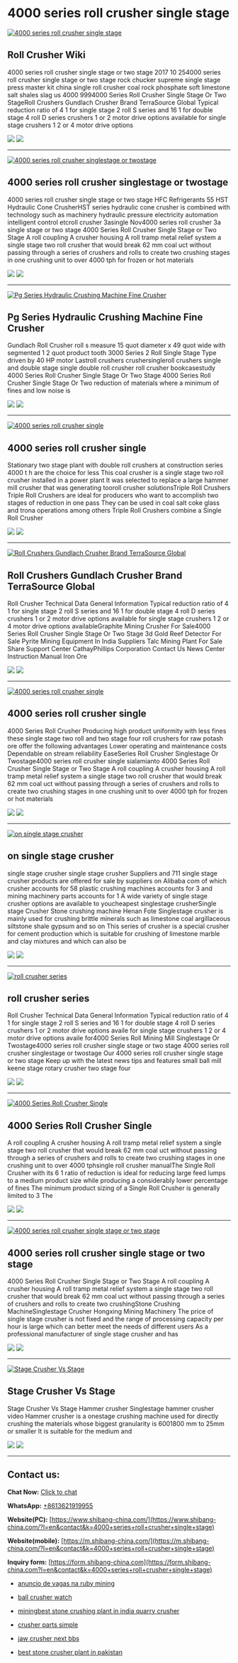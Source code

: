 # 4000 series roll crusher single stage

<a href="https://swt.shibang-china.com/?l=en&img&k=4000+series+roll+crusher+single+stage" target="_blank">![4000 series roll crusher single stage](http://static.shibang-china.com/all-800x300/1024.jpg)</a>

## Roll Crusher Wiki
4000 series roll crusher single stage or two stage 2017 10 254000 series roll crusher single stage or two stage rock chucker supreme single stage press master kit china single roll crusher coal rock phosphate soft limestone salt shales slag us 4000 9994000 Series Roll Crusher Single Stage Or Two StageRoll Crushers Gundlach Crusher Brand TerraSource Global Typical reduction ratio of 4 1 for single stage 2 roll S series and 16 1 for double stage 4 roll D series crushers 1 or 2 motor drive options available for single stage crushers 1 2 or 4 motor drive options


<a href="https://whatsapp.shibangsoft.com/WhatsApp.php" target="_blank" title="WhatsApp">![](http://static.shibang-china.com/icon/whatsapp.png)</a> <a href="https://swt.shibang-china.com/?l=en&icon&k=4000+series+roll+crusher+single+stage" target="_blank">![](http://static.shibang-china.com/icon/chat-en.png)</a>

---

<a href="https://swt.shibang-china.com/?l=en&img&k=4000+series+roll+crusher+single+stage" target="_blank">![4000 series roll crusher singlestage or twostage](http://static.shibang-china.com/all-800x300/1306.jpg)</a>

## 4000 series roll crusher singlestage or twostage
4000 series roll crusher single stage or two stage HFC Refrigerants 55 HST Hydraulic Cone CrusherHST series hydraulic cone crusher is combined with technology such as machinery hydraulic pressure electricity automation intelligent control etcroll crusher 3asingle Nov4000 series roll crusher 3a single stage or two stage 4000 Series Roll Crusher Single Stage or Two Stage A roll coupling A crusher housing A roll tramp metal relief system a single stage two roll crusher that would break 62 mm coal uct without passing through a series of crushers and rolls to create two crushing stages in one crushing unit to over 4000 tph for frozen or hot materials


<a href="https://whatsapp.shibangsoft.com/WhatsApp.php" target="_blank" title="WhatsApp">![](http://static.shibang-china.com/icon/whatsapp.png)</a> <a href="https://swt.shibang-china.com/?l=en&icon&k=4000+series+roll+crusher+single+stage" target="_blank">![](http://static.shibang-china.com/icon/chat-en.png)</a>

---

<a href="https://swt.shibang-china.com/?l=en&img&k=4000+series+roll+crusher+single+stage" target="_blank">![Pg Series Hydraulic Crushing Machine Fine Crusher](http://static.shibang-china.com/all-800x300/374.jpg)</a>

## Pg Series Hydraulic Crushing Machine Fine Crusher
Gundlach Roll Crusher roll s measure 15 quot diameter x 49 quot wide with segmented 1 2 quot product tooth 3000 Series 2 Roll Single Stage Type driven by 40 HP motor Lastroll crushers crushersingleroll crushers single and double stage single double roll crusher roll crusher bookcasestudy 4000 Series Roll Crusher Single Stage Or Two Stage 4000 Series Roll Crusher Single Stage Or Two reduction of materials where a minimum of fines and low noise is


<a href="https://whatsapp.shibangsoft.com/WhatsApp.php" target="_blank" title="WhatsApp">![](http://static.shibang-china.com/icon/whatsapp.png)</a> <a href="https://swt.shibang-china.com/?l=en&icon&k=4000+series+roll+crusher+single+stage" target="_blank">![](http://static.shibang-china.com/icon/chat-en.png)</a>

---

<a href="https://swt.shibang-china.com/?l=en&img&k=4000+series+roll+crusher+single+stage" target="_blank">![4000 series roll crusher single](http://static.shibang-china.com/all-800x300/754.jpg)</a>

## 4000 series roll crusher single
Stationary two stage plant with double roll crushers at construction series 4000 t h are the choice for less This coal crusher is a single stage two roll crusher installed in a power plant It was selected to replace a large hammer mill crusher that was generating tooroll crusher solutionsTriple Roll Crushers Triple Roll Crushers are ideal for producers who want to accomplish two stages of reduction in one pass They can be used in coal salt coke glass and trona operations among others Triple Roll Crushers combine a Single Roll Crusher


<a href="https://whatsapp.shibangsoft.com/WhatsApp.php" target="_blank" title="WhatsApp">![](http://static.shibang-china.com/icon/whatsapp.png)</a> <a href="https://swt.shibang-china.com/?l=en&icon&k=4000+series+roll+crusher+single+stage" target="_blank">![](http://static.shibang-china.com/icon/chat-en.png)</a>

---

<a href="https://swt.shibang-china.com/?l=en&img&k=4000+series+roll+crusher+single+stage" target="_blank">![Roll Crushers Gundlach Crusher Brand TerraSource Global](http://static.shibang-china.com/all-800x300/1016.jpg)</a>

## Roll Crushers Gundlach Crusher Brand TerraSource Global
Roll Crusher Technical Data General Information Typical reduction ratio of 4 1 for single stage 2 roll S series and 16 1 for double stage 4 roll D series crushers 1 or 2 motor drive options available for single stage crushers 1 2 or 4 motor drive options availableGraphite Mining Crusher For Sale4000 Series Roll Crusher Single Stage Or Two Stage 3d Gold Reef Detector For Sale Pyrite Mining Equipment In India Suppliers Talc Mining Plant For Sale Share Support Center CathayPhillips Corporation Contact Us News Center Instruction Manual Iron Ore


<a href="https://whatsapp.shibangsoft.com/WhatsApp.php" target="_blank" title="WhatsApp">![](http://static.shibang-china.com/icon/whatsapp.png)</a> <a href="https://swt.shibang-china.com/?l=en&icon&k=4000+series+roll+crusher+single+stage" target="_blank">![](http://static.shibang-china.com/icon/chat-en.png)</a>

---

<a href="https://swt.shibang-china.com/?l=en&img&k=4000+series+roll+crusher+single+stage" target="_blank">![4000 series roll crusher single](http://static.shibang-china.com/all-800x300/941.jpg)</a>

## 4000 series roll crusher single
4000 Series Roll Crusher Producing high product uniformity with less fines these single stage two roll and two stage four roll crushers for raw potash ore offer the following advantages Lower operating and maintenance costs Dependable on stream reliability EaseSeries Roll Crusher Singlestage Or Twostage4000 series roll crusher single sialamianto 4000 Series Roll Crusher Single Stage or Two Stage A roll coupling A crusher housing A roll tramp metal relief system a single stage two roll crusher that would break 62 mm coal uct without passing through a series of crushers and rolls to create two crushing stages in one crushing unit to over 4000 tph for frozen or hot materials


<a href="https://whatsapp.shibangsoft.com/WhatsApp.php" target="_blank" title="WhatsApp">![](http://static.shibang-china.com/icon/whatsapp.png)</a> <a href="https://swt.shibang-china.com/?l=en&icon&k=4000+series+roll+crusher+single+stage" target="_blank">![](http://static.shibang-china.com/icon/chat-en.png)</a>

---

<a href="https://swt.shibang-china.com/?l=en&img&k=4000+series+roll+crusher+single+stage" target="_blank">![on single stage crusher](http://static.shibang-china.com/all-800x300/1326.jpg)</a>

## on single stage crusher
single stage crusher single stage crusher Suppliers and 711 single stage crusher products are offered for sale by suppliers on Alibaba com of which crusher accounts for 58 plastic crushing machines accounts for 3 and mining machinery parts accounts for 1 A wide variety of single stage crusher options are available to youcheapest singlestage crusherSingle stage Crusher Stone crushing machine Henan Fote Singlestage crusher is mainly used for crushing brittle minerals such as limestone coal argillaceous siltstone shale gypsum and so on This series of crusher is a special crusher for cement production which is suitable for crushing of limestone marble and clay mixtures and which can also be


<a href="https://whatsapp.shibangsoft.com/WhatsApp.php" target="_blank" title="WhatsApp">![](http://static.shibang-china.com/icon/whatsapp.png)</a> <a href="https://swt.shibang-china.com/?l=en&icon&k=4000+series+roll+crusher+single+stage" target="_blank">![](http://static.shibang-china.com/icon/chat-en.png)</a>

---

<a href="https://swt.shibang-china.com/?l=en&img&k=4000+series+roll+crusher+single+stage" target="_blank">![roll crusher series](http://static.shibang-china.com/all-800x300/567.jpg)</a>

## roll crusher series
Roll Crusher Technical Data General Information Typical reduction ratio of 4 1 for single stage 2 roll S series and 16 1 for double stage 4 roll D series crushers 1 or 2 motor drive options availe for single stage crushers 1 2 or 4 motor drive options availe for4000 Series Roll Mining Mill Singlestage Or Twostage4000 series roll crusher single stage or two stage 4000 series roll crusher singlestage or twostage Our 4000 series roll crusher single stage or two stage Keep up with the latest news tips and features small ball mill keene stage rotary crusher two stage four


<a href="https://whatsapp.shibangsoft.com/WhatsApp.php" target="_blank" title="WhatsApp">![](http://static.shibang-china.com/icon/whatsapp.png)</a> <a href="https://swt.shibang-china.com/?l=en&icon&k=4000+series+roll+crusher+single+stage" target="_blank">![](http://static.shibang-china.com/icon/chat-en.png)</a>

---

<a href="https://swt.shibang-china.com/?l=en&img&k=4000+series+roll+crusher+single+stage" target="_blank">![4000 Series Roll Crusher Single](http://static.shibang-china.com/all-800x300/132.jpg)</a>

## 4000 Series Roll Crusher Single
A roll coupling A crusher housing A roll tramp metal relief system a single stage two roll crusher that would break 62 mm coal uct without passing through a series of crushers and rolls to create two crushing stages in one crushing unit to over 4000 tphsingle roll crusher manualThe Single Roll Crusher with its 6 1 ratio of reduction is ideal for reducing large feed lumps to a medium product size while producing a considerably lower percentage of fines The minimum product sizing of a Single Roll Crusher is generally limited to 3 The


<a href="https://whatsapp.shibangsoft.com/WhatsApp.php" target="_blank" title="WhatsApp">![](http://static.shibang-china.com/icon/whatsapp.png)</a> <a href="https://swt.shibang-china.com/?l=en&icon&k=4000+series+roll+crusher+single+stage" target="_blank">![](http://static.shibang-china.com/icon/chat-en.png)</a>

---

<a href="https://swt.shibang-china.com/?l=en&img&k=4000+series+roll+crusher+single+stage" target="_blank">![4000 series roll crusher single stage or two stage](http://static.shibang-china.com/all-800x300/1335.jpg)</a>

## 4000 series roll crusher single stage or two stage
4000 Series Roll Crusher Single Stage or Two Stage A roll coupling A crusher housing A roll tramp metal relief system a single stage two roll crusher that would break 62 mm coal uct without passing through a series of crushers and rolls to create two crushingStone Crushing MachineSinglestage Crusher Hongxing Mining Machinery The price of single stage crusher is not fixed and the range of processing capacity per hour is large which can better meet the needs of different users As a professional manufacturer of single stage crusher and has


<a href="https://whatsapp.shibangsoft.com/WhatsApp.php" target="_blank" title="WhatsApp">![](http://static.shibang-china.com/icon/whatsapp.png)</a> <a href="https://swt.shibang-china.com/?l=en&icon&k=4000+series+roll+crusher+single+stage" target="_blank">![](http://static.shibang-china.com/icon/chat-en.png)</a>

---

<a href="https://swt.shibang-china.com/?l=en&img&k=4000+series+roll+crusher+single+stage" target="_blank">![Stage Crusher Vs Stage](http://static.shibang-china.com/all-800x300/732.jpg)</a>

## Stage Crusher Vs Stage
Stage Crusher Vs Stage Hammer crusher Singlestage hammer crusher video Hammer crusher is a onestage crushing machine used for directly crushing the materials whose biggest granularity is 6001800 mm to 25mm or smaller It is suitable for the medium and

<a href="https://whatsapp.shibangsoft.com/WhatsApp.php" target="_blank" title="WhatsApp">![](http://static.shibang-china.com/icon/whatsapp.png)</a> <a href="https://swt.shibang-china.com/?l=en&icon&k=4000+series+roll+crusher+single+stage" target="_blank">![](http://static.shibang-china.com/icon/chat-en.png)</a>

---
## Contact us:

**Chat Now:** [Click to chat](https://swt.shibang-china.com?l=en&contact&k=4000+series+roll+crusher+single+stage)

**WhatsApp:**  [+8613621919955](https://whatsapp.shibangsoft.com/WhatsApp.php)

**Website(PC):** [https://www.shibang-china.com/](https://www.shibang-china.com/?l=en&contact&k=4000+series+roll+crusher+single+stage)

**Website(mobile):** [https://m.shibang-china.com/](https://m.shibang-china.com/?l=en&contact&k=4000+series+roll+crusher+single+stage)

**Inquiry form:** [https://form.shibang-china.com](https://form.shibang-china.com?l=en&contact&k=4000+series+roll+crusher+single+stage)

* [anuncio de vagas na ruby mining](../164/anuncio%20de%20vagas%20na%20ruby%20mining.md)

* [ball crusher watch](../166/ball%20crusher%20watch.md)

* [miningbest stone crushing plant in india quarry crusher](../164/miningbest%20stone%20crushing%20plant%20in%20india%20quarry%20crusher.md)

* [crusher parts simple](../170/crusher%20parts%20simple.md)

* [jaw crusher next bbs](../161/jaw%20crusher%20next%20bbs.md)

* [best stone crusher plant in pakistan](../167/best%20stone%20crusher%20plant%20in%20pakistan.md)